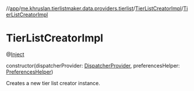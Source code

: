 //[app](../../../index.md)/[me.khruslan.tierlistmaker.data.providers.tierlist](../index.md)/[TierListCreatorImpl](index.md)/[TierListCreatorImpl](-tier-list-creator-impl.md)

# TierListCreatorImpl

@[Inject](https://javax-inject.github.io/javax-inject/api/javax/inject/Inject.html) 

constructor(dispatcherProvider: [DispatcherProvider](../../me.khruslan.tierlistmaker.data.providers.dispatchers/-dispatcher-provider/index.md), preferencesHelper: [PreferencesHelper](../../me.khruslan.tierlistmaker.data.providers.database/-preferences-helper/index.md))

Creates a new tier list creator instance.
